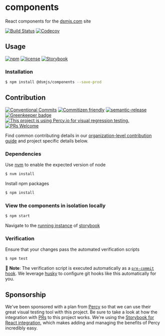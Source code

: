 # components

React components for the [dsmjs.com](https://dsmjs.com) site

[![Build Status](https://img.shields.io/travis/dsmjs/components.svg?style=flat&branch=master)](https://travis-ci.org/dsmjs/components)
[![Codecov](https://img.shields.io/codecov/c/github/dsmjs/components.svg)](https://codecov.io/github/dsmjs/components)

## Usage

[![npm](https://img.shields.io/npm/v/@dsmjs/components.svg?maxAge=2592000)](https://www.npmjs.com/package/@dsmjs/components)
[![license](https://img.shields.io/github/license/dsmjs/components.svg)](LICENSE)
[![Storybook](https://raw.githubusercontent.com/storybooks/brand/master/badge/badge-storybook.svg?sanitize=true)](https://dsmjs.com/components/)

### Installation

```sh
$ npm install @dsmjs/components --save-prod
```

## Contribution

[![Conventional Commits][commit-convention-badge]][commit-convention-link]
[![Commitizen friendly][commitizen-badge]][commitizen-link]
[![semantic-release][semantic-release-badge]][semantic-release-link]
[![Greenkeeper badge](https://badges.greenkeeper.io/dsmjs/components.svg)](https://greenkeeper.io/)
[![This project is using Percy.io for visual regression testing.](https://percy.io/static/images/percy-badge.svg)](https://percy.io/dsmjs/components)
[![PRs Welcome][PRs-badge]][PRs-link]

Find common contributing details in our
[organization-level contribution guide](https://github.com/dsmjs/.github/CONTRIBUTING.md)
and project specific details below.

### Dependencies

Use [nvm](https://github.com/creationix/nvm) to enable the expected version of
node

```sh
$ nvm install
```

Install npm packages

```sh
$ npm install
```

### View the components in isolation locally

```sh
$ npm start
```

Navigate to the [running instance](http://localhost:6006) of
[storybook](https://storybook.js.org/)

### Verification

Ensure that your changes pass the automated verification scripts

```sh
$ npm test
```

:eyes: __Note__: The verification script is executed automatically as a
[`pre-commit` hook](https://git-scm.com/book/en/v2/Customizing-Git-Git-Hooks#_committing_workflow_hooks).
We leverage [husky](https://github.com/typicode/husky) to configure git hooks
like this automatically for you.

## Sponsorship

We've been sponsored with a plan from [Percy](https://percy.io/) so that we can
use their great visual testing tool with this project. Be sure to take a look at
how the integration with [PRs](https://github.com/dsmjs/components/pulls) to
this project works. We're using the [Storybook for React integration](https://docs.percy.io/docs/storybook-for-react),
which makes adding and managing the benefits of Percy incredibly easy.

[commit-convention-link]: https://conventionalcommits.org
[commit-convention-badge]: https://img.shields.io/badge/Conventional%20Commits-1.0.0-yellow.svg
[semantic-release-link]: https://github.com/semantic-release/semantic-release
[semantic-release-badge]: https://img.shields.io/badge/%20%20%F0%9F%93%A6%F0%9F%9A%80-semantic--release-e10079.svg
[commitizen-link]: http://commitizen.github.io/cz-cli/
[commitizen-badge]: https://img.shields.io/badge/commitizen-friendly-brightgreen.svg
[PRs-link]: http://makeapullrequest.com
[PRs-badge]: https://img.shields.io/badge/PRs-welcome-brightgreen.svg
